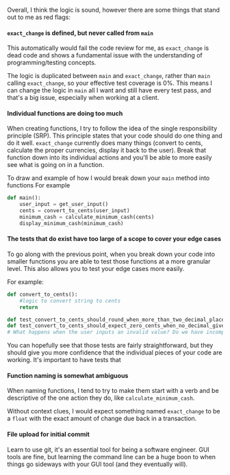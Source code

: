 Overall, I think the logic is sound, however there are some things that stand out to me as red flags:

#### `exact_change` is defined, but never called from `main`

This automatically would fail the code review for me, as `exact_change` is dead code and shows a fundamental issue with the understanding of programming/testing concepts.

The logic is duplicated between `main` and `exact_change`, rather than `main` calling `exact_change`, so your effective test coverage is 0%.
This means I can change the logic in `main` all I want and still have every test pass, and that's a big issue, especially when working at a client.

#### Individual functions are doing too much

When creating functions, I try to follow the idea of the single responsibility principle (SRP).
This principle states that your code should do one thing and do it well. 
`exact_change` currently does many things (convert to cents, calculate the proper currencies, display it back to the user).
Break that function down into its individual actions and you'll be able to more easily see what is going on in a function. 

To draw and example of how I would break down your `main` method into functions
For example
```python
def main():    
    user_input = get_user_input()
    cents = convert_to_cents(user_input)
    minimum_cash = calculate_minimum_cash(cents)
    display_minimum_cash(minimum_cash)
```

#### The tests that do exist have too large of a scope to cover your edge cases
To go along with the previous point, when you break down your code into smaller functions you are able to test those functions at a more granular level.
This also allows you to test your edge cases more easily.

For example:
```python
def convert_to_cents():
    #logic to convert string to cents
    return

def test_convert_to_cents_should_round_when_more_than_two_decimal_places_given():
def test_convert_to_cents_should_expect_zero_cents_when_no_decimal_given():
# What happens when the user inputs an invalid value? Do we have incomplete code? Do we need validation?
```

You can hopefully see that those tests are fairly straightforward, but they should give you more confidence that the individual pieces of your code are working.
It's important to have tests that 

#### Function naming is somewhat ambiguous

When naming functions, I tend to try to make them start with a verb and be descriptive of the one action they do, like `calculate_minimum_cash`.

Without context clues, I would expect something named `exact_change` to be a `float` with the exact amount of change due back in a transaction.

#### File upload for initial commit

Learn to use git, it's an essential tool for being a software engineer.
GUI tools are fine, but learning the command line can be a huge boon to when things go sideways with your GUI tool (and they eventually will).